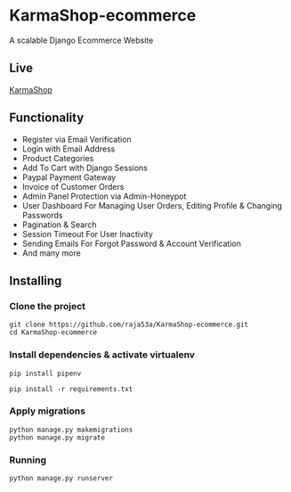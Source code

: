 # KarmaShop-ecommerce
A scalable Django Ecommerce Website

## Live
[KarmaShop](http://c0de.pythonanywhere.com/)

## Functionality

- Register via Email Verification
- Login with Email Address
- Product Categories
- Add To Cart with Django Sessions
- Paypal Payment Gateway
- Invoice of Customer Orders
- Admin Panel Protection via Admin-Honeypot
- User Dashboard For Managing User Orders, Editing Profile & Changing Passwords
- Pagination & Search
- Session Timeout For User Inactivity
- Sending Emails For Forgot Password & Account Verification
- And many more



## Installing

### Clone the project

```
git clone https://github.com/raja53a/KarmaShop-ecommerce.git
cd KarmaShop-ecommerce
```

### Install dependencies & activate virtualenv

```
pip install pipenv

pip install -r requirements.txt

```
### Apply migrations

```
python manage.py makemigrations
python manage.py migrate
```
### Running

```
python manage.py runserver
```
